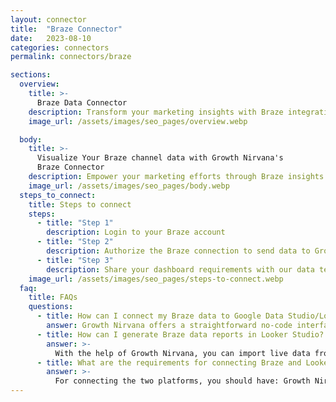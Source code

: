 ```yaml
---
layout: connector
title:  "Braze Connector"
date:   2023-08-10
categories: connectors
permalink: connectors/braze

sections:
  overview:
    title: >-
      Braze Data Connector
    description: Transform your marketing insights with Braze integration. Seamlessly merge Braze's engagement data with Looker Studio's analytical capabilities, unlocking insights that drive personalized customer experiences, campaigns, and growth.
    image_url: /assets/images/seo_pages/overview.webp

  body:
    title: >-
      Visualize Your Braze channel data with Growth Nirvana's
      Braze Connector
    description: Empower your marketing efforts through Braze insights integrated into Looker Studio's analytics environment.
    image_url: /assets/images/seo_pages/body.webp
  steps_to_connect:
    title: Steps to connect
    steps:
      - title: "Step 1"
        description: Login to your Braze account
      - title: "Step 2"
        description: Authorize the Braze connection to send data to Growth Nirvana
      - title: "Step 3"
        description: Share your dashboard requirements with our data team. We will build the report for you.
    image_url: /assets/images/seo_pages/steps-to-connect.webp
  faq:
    title: FAQs
    questions:
      - title: How can I connect my Braze data to Google Data Studio/Looker Studio?
        answer: Growth Nirvana offers a straightforward no-code interface to connect to Braze data sources.
      - title: How can I generate Braze data reports in Looker Studio?
        answer: >-
          With the help of Growth Nirvana, you can import live data from Braze into Looker Studio. These data can be viewed in charts, tables, and dashboards to generate branded reports that can be shared instantly.
      - title: What are the requirements for connecting Braze and Looker Studio?
        answer: >-
          For connecting the two platforms, you should have: Growth Nirvana Account and Braze Ads Account
---
```

